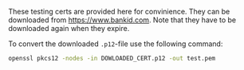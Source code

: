 These testing certs are provided here for convinience. They can be downloaded from https://www.bankid.com. Note that they have to be downloaded again when they expire.

To convert the downloaded `.p12`-file use the following command:

```bash
openssl pkcs12 -nodes -in DOWLOADED_CERT.p12 -out test.pem
```
